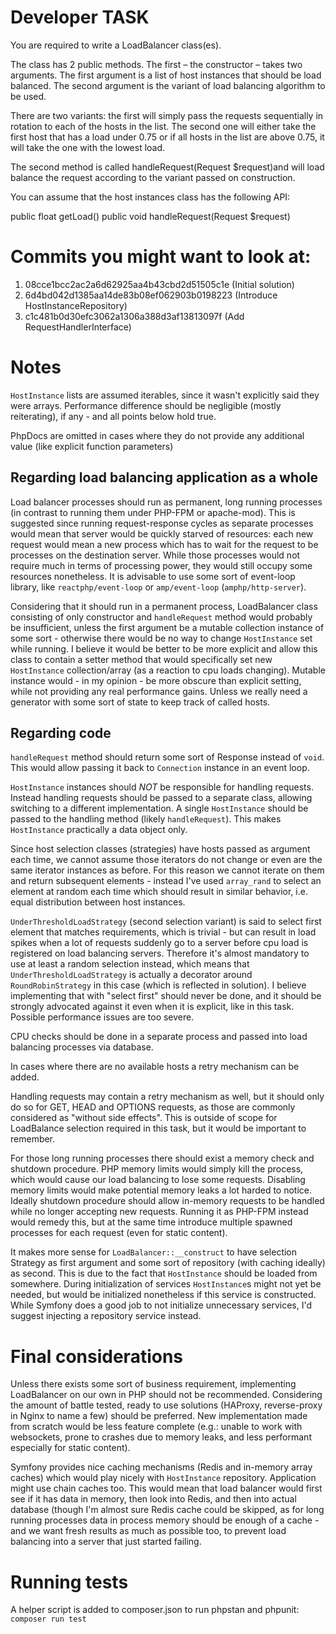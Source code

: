 # Developer TASK

You are required to write a LoadBalancer class(es).

The class has 2 public methods.
The first – the constructor – takes two arguments. The first argument is a list of host instances that should be load balanced.
The second argument is the variant of load balancing algorithm to be used.

There are two variants: the first will simply pass the requests sequentially in rotation to each of the hosts in the list.
The second one will either take the first host that has a load under 0.75 or if all hosts in the list are above 0.75, it
will take the one with the lowest load.

The second method is called handleRequest(Request $request)and will load balance the request according to the variant passed on construction.

You can assume that the host instances class has the following API:

public float getLoad()
public void handleRequest(Request $request)

# Commits you might want to look at:
1. 08cce1bcc2ac2a6d62925aa4b43cbd2d51505c1e (Initial solution)
2. 6d4bd042d1385aa14de83b08ef062903b0198223 (Introduce HostInstanceRepository)
3. c1c481b0d30efc3062a1306a388d3af13813097f (Add RequestHandlerInterface)

# Notes

`HostInstance` lists are assumed iterables, since it wasn't explicitly said they were arrays. Performance difference
should be negligible (mostly reiterating), if any - and all points below hold true.

PhpDocs are omitted in cases where they do not provide any additional value (like explicit function parameters)

## Regarding load balancing application as a whole

Load balancer processes should run as permanent, long running processes (in contrast to running them under PHP-FPM or
apache-mod). This is suggested since running request-response cycles as separate processes would mean that server
would be quickly starved of resources: each new request would mean a new process which has to wait for the request
to be processes on the destination server. While those processes would not require much in terms of processing power,
they would still occupy some resources nonetheless.
It is advisable to use some sort of event-loop library, like `reactphp/event-loop` or `amp/event-loop` (`amphp/http-server`).

Considering that it should run in a permanent process, LoadBalancer class consisting of only constructor and
`handleRequest` method would probably be insufficient, unless the first argument be a mutable collection instance of
some sort - otherwise there would be no way to change `HostInstance` set while running. I believe it would be better to be
more explicit and allow this class to contain a setter method that would specifically set new `HostInstance` collection/array
(as a reaction to cpu loads changing).
Mutable instance would - in my opinion - be more obscure than explicit setting, while not providing any real performance
gains. Unless we really need a generator with some sort of state to keep track of called hosts.

## Regarding code

`handleRequest` method should return some sort of Response instead of `void`. This would allow passing it back to
`Connection` instance in an event loop.

`HostInstance` instances should *NOT* be responsible for handling requests. Instead handling requests should be passed
to a separate class, allowing switching to a different implementation. A single `HostInstance` should be passed to the
handling method (likely `handleRequest`). This makes `HostInstance` practically a data object only.

Since host selection classes (strategies) have hosts passed as argument each time, we cannot assume those iterators
do not change or even are the same iterator instances as before. For this reason we cannot iterate on them and return
subsequent elements - instead I've used `array_rand` to select an element at random each time which should result in
similar behavior, i.e. equal distribution between host instances.

`UnderThresholdLoadStrategy` (second selection variant) is said to select first element that matches requirements,
which is trivial - but can result in load spikes when a lot of requests suddenly go to a server before cpu load is registered
on load balancing servers. Therefore it's almost mandatory to use at least a random selection instead, which means
that `UnderThresholdLoadStrategy` is actually a decorator around `RoundRobinStrategy` in this case (which is reflected
in solution).
I believe implementing that with "select first" should never be done, and it should be strongly advocated against it
even when it is explicit, like in this task. Possible performance issues are too severe.

CPU checks should be done in a separate process and passed into load balancing processes via database.

In cases where there are no available hosts a retry mechanism can be added.

Handling requests may contain a retry mechanism as well, but it should only do so for GET, HEAD and OPTIONS requests,
as those are commonly considered as "without side effects". This is outside of scope for LoadBalance selection required
in this task, but it would be important to remember.

For those long running processes there should exist a memory check and shutdown procedure. PHP memory limits would
simply kill the process, which would cause our load balancing to lose some requests. Disabling memory limits would
make potential memory leaks a lot harded to notice. Ideally shutdown procedure should allow in-memory requests to be handled
while no longer accepting new requests.
Running it as PHP-FPM instead would remedy this, but at the same time introduce multiple spawned processes for each request
(even for static content).

It makes more sense for `LoadBalancer::__construct` to have selection Strategy as first argument and some sort of
repository (with caching ideally) as second. This is due to the fact that `HostInstance` should be loaded from somewhere.
During initialization of services `HostInstance`s might not yet be needed, but would be initialized nonetheless if
this service is constructed. While Symfony does a good job to not initialize unnecessary services, I'd suggest injecting
a repository service instead.

# Final considerations

Unless there exists some sort of business requirement, implementing LoadBalancer on our own in PHP should not be
recommended. Considering the amount of battle tested, ready to use solutions (HAProxy, reverse-proxy in Nginx to name
a few) should be preferred. New implementation made from scratch would be less feature complete (e.g.: unable to work
with websockets, prone to crashes due to memory leaks, and less performant especially for static content).

Symfony provides nice caching mechanisms (Redis and in-memory array caches) which would play nicely with `HostInstance`
repository. Application might use chain caches too. This would mean that load balancer would first see if it has data
in memory, then look into Redis, and then into actual database (though I'm almost sure Redis cache could be skipped,
as for long running processes data in process memory should be enough of a cache - and we want fresh results as much as
possible too, to prevent load balancing into a server that just started failing.

# Running tests

A helper script is added to composer.json to run phpstan and phpunit:
`composer run test`
